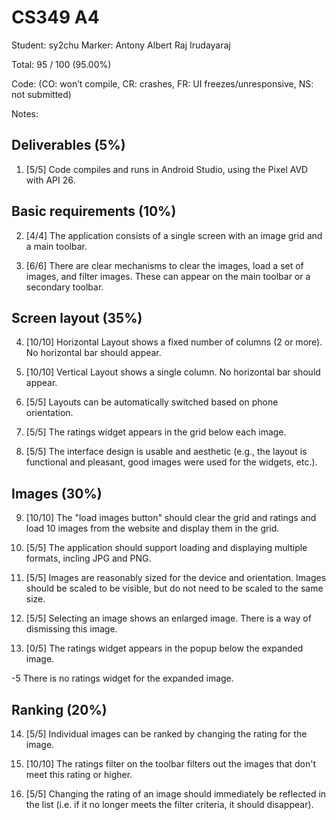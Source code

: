 # CS349 A4
Student: sy2chu
Marker: Antony Albert Raj Irudayaraj


Total: 95 / 100 (95.00%)

Code: 
(CO: won’t compile, CR: crashes, FR: UI freezes/unresponsive, NS: not submitted)


Notes:   

## Deliverables (5%)

1. [5/5] Code compiles and runs in Android Studio, using the Pixel AVD with API 26.			


## Basic requirements (10%)

2. [4/4] The application consists of a single screen with an image grid and a main toolbar.


3. [6/6] There are clear mechanisms to clear the images, load a set of images, and filter images. These can appear on the main toolbar or a secondary toolbar.


## Screen layout (35%)

4. [10/10] Horizontal Layout shows a fixed number of columns (2 or more). No horizontal bar should appear.


5. [10/10] Vertical Layout shows a single column. No horizontal bar should appear.


6. [5/5] Layouts can be automatically switched based on phone orientation.


7. [5/5] The ratings widget appears in the grid below each image.


8. [5/5] The interface design is usable and aesthetic (e.g., the layout is functional and pleasant, good images were used for the widgets, etc.).


## Images (30%)

9. [10/10] The "load images button" should clear the grid and ratings and load 10 images from the website and display them in the grid.


10. [5/5] The application should support loading and displaying multiple formats, incling JPG and PNG.


11. [5/5] Images are reasonably sized for the device and orientation. Images should be scaled to be visible, but do not need to be scaled to the same size.


12. [5/5] Selecting an image shows an enlarged image. There is a way of dismissing this image.


13. [0/5] The ratings widget appears in the popup below the expanded image.

-5 There is no ratings widget for the expanded image.

## Ranking (20%)

14. [5/5] Individual images can be ranked by changing the rating for the image.


15. [10/10] The ratings filter on the toolbar filters out the images that don't meet this rating or higher.


16. [5/5] Changing the rating of an image should immediately be reflected in the list (i.e. if it no longer meets the filter criteria, it should disappear).

